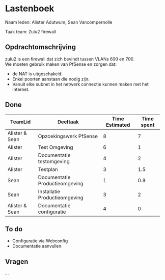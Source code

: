 # Lastenboek

Naam leden: Alister Adutwum, Sean Vancompernolle

Taak team: Zulu2 firewall

## Opdrachtomschrijving

zulu2 is een firewall dat zich bevindt tussen VLANs 600 en 700.  
We moeten gebruik maken van PfSense en zorgen dat:  
- de NAT is uitgeschakeld.
- Enkel poorten aanstaan die nodig zijn.
- Vanuit elke subnet in het netwerk connectie kunnen maken met het internet.

## Done
| TeamLid                     | Deeltaak | Time Estimated           | Time spent  |
| --------------              | --------------    | -------------- |      --------------        |
| Alister & Sean | Opzoekingswerk PfSense   |        8        |       7        |
| Alister | Test Omgeving   |    6            |       1        |
| Alister | Documentatie testomgeving  |      4          |       2        |
| Alister | Testplan   |      3          |       1.5        |
| Sean | Documentatie Productieomgeving |         1       |     0.8          |
| Sean | Installatie Productieomgeving |  3 |  2  |
| Alister & Sean | Documentatie configuratie  |      4          |       0        |

## To do
 - Configuratie via Webconfig
 - Documentatie aanvullen

## Vragen
...
